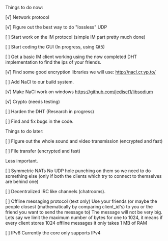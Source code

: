 Things to do now:

[√] Network protocol

[√] Figure out the best way to do "lossless" UDP

[ ] Start work on the IM protocol (simple IM part pretty much done)

[ ] Start coding the GUI (In progress, using Qt5)

[ ] Get a basic IM client working using the now completed DHT implementation to find the ips of your friends.

[√] Find some good encryption libraries
    we will use: http://nacl.cr.yp.to/

[ ] Add NaCl to our build system.

[√] Make NaCl work on windows
    https://github.com/jedisct1/libsodium
    

[√] Crypto (needs testing)

[ ] Harden the DHT (Research in progress)

[ ] Find and fix bugs in the code.

Things to do later:

[ ] Figure out the whole sound and video transmission (encrypted and fast)

[ ] File transfer (encrypted and fast)

Less important.

[ ] Symmetric NATs
    No UDP hole punching on them so we need to do something else 
    (only if both the clients which try to connect to themselves are behind one)


[ ] Decentralized IRC like channels (chatrooms).



[ ] Offline messaging protocol (text only)
    Use your friends (or maybe the people closest (mathematically by comparing client_id's) to you or the friend you want to send the message to)
    The message will not be very big. Lets say we limit the maximum number of bytes for one to 1024, it means if every client stores 1024 offline messages it only takes 1 MB of RAM

[ ] IPv6
    Currently the core only supports IPv4
    
